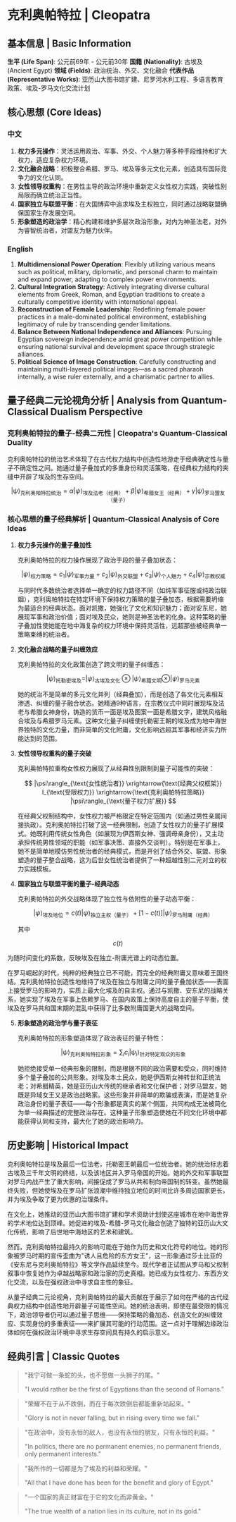 # 克利奥帕特拉 | Cleopatra

## 基本信息 | Basic Information

**生平 (Life Span)**: 公元前69年 - 公元前30年
**国籍 (Nationality)**: 古埃及 (Ancient Egypt)
**领域 (Fields)**: 政治统治、外交、文化融合
**代表作品 (Representative Works)**: 亚历山大图书馆扩建、尼罗河水利工程、多语言教育政策、埃及-罗马文化交流计划

## 核心思想 (Core Ideas)

### 中文
1. **权力多元操作**：灵活运用政治、军事、外交、个人魅力等多种手段维持和扩大权力，适应复杂权力环境。
2. **文化融合战略**：积极整合希腊、罗马、埃及等多元文化元素，创造具有国际竞争力的文化认同。
3. **女性领导权重构**：在男性主导的政治环境中重新定义女性权力实践，突破性别局限而确立统治正当性。
4. **国家独立与联盟平衡**：在大国博弈中追求埃及主权独立，同时通过战略联盟确保国家生存发展空间。
5. **形象塑造的政治学**：精心构建和维护多层次政治形象，对内为神圣法老，对外为睿智统治者，对盟友为魅力伙伴。

### English
1. **Multidimensional Power Operation**: Flexibly utilizing various means such as political, military, diplomatic, and personal charm to maintain and expand power, adapting to complex power environments.
2. **Cultural Integration Strategy**: Actively integrating diverse cultural elements from Greek, Roman, and Egyptian traditions to create a culturally competitive identity with international appeal.
3. **Reconstruction of Female Leadership**: Redefining female power practices in a male-dominated political environment, establishing legitimacy of rule by transcending gender limitations.
4. **Balance Between National Independence and Alliances**: Pursuing Egyptian sovereign independence amid great power competition while ensuring national survival and development space through strategic alliances.
5. **Political Science of Image Construction**: Carefully constructing and maintaining multi-layered political images—as a sacred pharaoh internally, a wise ruler externally, and a charismatic partner to allies.

## 量子经典二元论视角分析 | Analysis from Quantum-Classical Dualism Perspective

### 克利奥帕特拉的量子-经典二元性 | Cleopatra's Quantum-Classical Duality

克利奥帕特拉的统治艺术体现了在古代权力结构中创造性地游走于经典确定性与量子不确定性之间。她通过量子叠加式的多重身份和灵活策略，在经典权力结构的夹缝中开辟了埃及的生存空间。

$$
|\psi\rangle_{\text{克利奥帕特拉统治}} = \alpha|\psi\rangle_{\text{埃及法老（经典）}} + \beta|\psi\rangle_{\text{希腊女王（经典）}} + \gamma|\psi\rangle_{\text{罗马盟友（量子）}}
$$

### 核心思想的量子经典解析 | Quantum-Classical Analysis of Core Ideas

1. **权力多元操作的量子叠加性**

   克利奥帕特拉的权力操作展现了政治手段的量子叠加状态：

   $$
   |\psi\rangle_{\text{权力策略}} = c_1|\psi\rangle_{\text{军事力量}} + c_2|\psi\rangle_{\text{外交联盟}} + c_3|\psi\rangle_{\text{个人魅力}} + c_4|\psi\rangle_{\text{宗教权威}}
   $$

   与同时代多数统治者选择单一确定的权力路径不同（如纯军事征服或纯政治联姻），克利奥帕特拉在特定环境下保持权力策略的量子叠加态，根据需要坍缩为最适合的经典状态。面对凯撒，她强化了文化和知识魅力；面对安东尼，她展现军事和政治价值；面对埃及民众，她则是神圣法老的化身。这种策略的量子叠加性使她能在地中海复杂的权力环境中保持灵活性，远超那些被经典单一策略束缚的统治者。

2. **文化融合战略的量子纠缠效应**

   克利奥帕特拉的文化政策创造了跨文明的量子纠缠态：

   $$
   |\psi\rangle_{\text{托勒密埃及}} = |\psi\rangle_{\text{古埃及文化}} \otimes |\psi\rangle_{\text{希腊文明}} \otimes |\psi\rangle_{\text{罗马元素}}
   $$

   她的统治不是简单的多元文化并列（经典叠加），而是创造了各文化元素相互渗透、纠缠的量子融合状态。她精通9种语言，在宗教仪式中同时展现埃及法老与希腊女神身份，铸造的货币一面是埃及图案一面是希腊文字，建筑风格融合埃及与希腊罗马元素。这种文化量子纠缠使托勒密王朝的埃及成为地中海世界独特的文化力量，而非简单的文化附庸，文化影响远超其军事和经济实力所能达到的范围。

3. **女性领导权重构的量子突破**

   克利奥帕特拉重构女性权力展现了从经典性别限制到量子可能性的突破：

   $$
   |\psi\rangle_{\text{女性统治者}} \xrightarrow{\text{经典父权框架}} I_{\text{受限权力}} \xrightarrow{\text{克利奥帕特拉策略}} |\psi\rangle_{\text{量子权力扩展}}
   $$

   在经典父权制结构中，女性权力被严格限定在特定范围内（如通过男性亲属间接执政）。克利奥帕特拉打破了这一经典限制，创造了女性权力的量子扩展模式。她既利用传统女性角色（如展现为伊西斯女神、强调母亲身份），又主动承担传统男性领域的职能（如军事决策、直接外交谈判）。特别是在军事上，她不是简单地模仿男性统治者的经典模式，而是开创了结合外交、联盟、形象塑造的量子整合战略，这为后世女性统治者提供了一种超越性别二元对立的权力实践模板。

4. **国家独立与联盟平衡的量子-经典动态**

   克利奥帕特拉的外交战略体现了独立性与依附性的量子动态平衡：

   $$
   |\psi\rangle_{\text{埃及地位}} = c(t)|\psi\rangle_{\text{独立主权（量子）}} + [1-c(t)]|\psi\rangle_{\text{罗马附庸（经典）}}
   $$

   其中

$$
c(t)
$$

为随时间变化的系数，反映埃及在独立-附庸光谱上的动态位置。

   在罗马崛起的时代，纯粹的经典独立已不可能，而完全的经典附庸又意味着王国终结。克利奥帕特拉创造性地维持了埃及在独立与附庸之间的量子叠加状态——表面上接受罗马的影响力，实质上最大化埃及的自主权。通过与凯撒、安东尼的战略关系，她实现了埃及在军事上依赖罗马、在国内政策上保持高度自主的量子平衡，使埃及在罗马共和国末期的混乱中获得了比多数附庸国更大的战略空间。

5. **形象塑造的政治学与量子表征**

   克利奥帕特拉的形象塑造体现了政治表征的量子特性：

   $$
   |\psi\rangle_{\text{克利奥帕特拉形象}} = \sum_i c_i|\psi_i\rangle_{\text{针对特定观众的形象}}
   $$

   她拒绝接受单一经典形象的限制，而是根据不同的政治需要和受众，同时维持多个量子叠加的公共形象。对埃及本土民众，她是伊西斯女神转世和正统法老；对希腊精英，她是亚历山大传统的继承者和文化保护者；对罗马盟友，她既是异域女王又是政治战略家。这些形象并非简单的欺骗或表演，而是她复杂政治身份的量子表征——每个形象都是真实的某个侧面，共同构成无法被简化为单一经典描述的完整政治存在。这种量子形象塑造使她在不同文化环境中都能获得认同和支持，最大化了她的政治影响力。

## 历史影响 | Historical Impact

克利奥帕特拉是埃及最后一位法老，托勒密王朝最后一位统治者。她的统治标志着古埃及三千年文明的终结，以及该地区并入罗马帝国的开始。她的外交和军事联盟对罗马内战产生了重大影响，间接促成了罗马从共和制向帝国制的转变。虽然她最终失败，但她使埃及在罗马扩张浪潮中维持独立地位的时间比许多周边国家更长，并为埃及争取了更为优惠的治理条件。

在文化上，她推动的亚历山大图书馆扩建和学术资助计划使这座城市在地中海世界的学术地位达到顶峰。她促进的埃及-希腊-罗马文化融合创造了独特的亚历山大文化传统，影响了后世地中海地区的艺术和建筑。

然而，克利奥帕特拉最持久的影响可能在于她作为历史和文化符号的地位。她的形象被罗马时期的宣传歪曲为"诱人且危险的东方女王"，这一形象通过莎士比亚的《安东尼与克利奥帕特拉》等文学作品延续至今。现代学者正试图从罗马和父权制叙事中恢复她作为卓越战略家和政治家的历史真相。她已成为女性权力、东西方文化交流，以及在强权政治中寻求自主性的象征。

从量子经典二元论视角，克利奥帕特拉的最大贡献在于展示了如何在严格的古代经典权力结构中创造性地开辟量子可能性空间。她的统治表明，即使在最受限的情况下，政治领导者仍可以通过量子思维——保持策略的叠加态、创造文化的纠缠效应、实现身份的多重表征——来扩展其可能的行动范围。这一点对于理解边缘政治体如何在强权政治环境中寻求生存空间具有持久的启示意义。

## 经典引言 | Classic Quotes

> "我宁可做一条蛇的头，也不愿做一头狮子的尾。"
>
> "I would rather be the first of Egyptians than the second of Romans."

> "荣耀不在于从不跌倒，而在于每次跌倒后都能重新站起来。"
>
> "Glory is not in never falling, but in rising every time we fall."

> "在政治中，没有永恒的敌人，也没有永恒的朋友，只有永恒的利益。"
>
> "In politics, there are no permanent enemies, no permanent friends, only permanent interests."

> "我所作的一切都是为了埃及的利益和荣耀。"
>
> "All that I have done has been for the benefit and glory of Egypt."

> "一个国家的真正财富在于它的文化而非黄金。"
>
> "The true wealth of a nation lies in its culture, not in its gold."